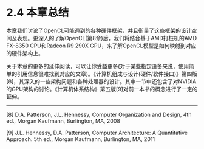 # 2.4 本章总结

本章我们讨论了OpenCL可能遇到的各种硬件框架，并且衡量了这些框架的设计空间及表现。更深入的了解OpenCL(第8章)后，我们将结合基于AMD打桩机的AMD FX-8350 CPU和Radeon R9 290X GPU，来了解OpenCL模型是如何映射到对应的硬件架构上。

关于本章的更多的延伸阅读，可以让你受益更多(对于某些指定设备来说，使用简单的引用信息很难找到对应的文章)。《计算机组成与设计(硬件/软件接口)》第四版[8]，其深入的一些架构问题和各种处理器的设计。其中一节中还包含了对NVIDIA的GPU架构的讨论。《计算机体系结构》第五版[9]对前一本书的概念进行了一定的延伸。

------

[8] D.A. Patterson, J.L. Hennessy, Computer Organization and Design, 4th ed., Morgan Kaufmann, Burlington, MA, 2008

[9] J.L. Hennessy, D.A. Patterson, Computer Architecture: A Quantitative Approach. 5th ed., Morgan Kaufmann, Burlington, MA, 2011